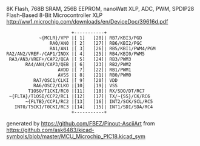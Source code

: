 8K Flash, 768B SRAM, 256B EEPROM, nanoWatt XLP, ADC, PWM, SPDIP28
Flash-Based 8-Bit Microcontroller XLP
http://ww1.microchip.com/downloads/en/DeviceDoc/39616d.pdf


	                        +-----------+
	            ~{MCLR}/VPP |[ 1]   [28]| RB7/KBI3/PGD
	                RA0/AN0 |[ 2]   [27]| RB6/KBI2/PGC
	                RA1/AN1 |[ 3]   [26]| RB5/KBI1/PWM4/PGM
	RA2/AN2/VREF-/CAP1/INDX |[ 4]   [25]| RB4/KBI0/PWM5
	 RA3/AN3/VREF+/CAP2/QEA |[ 5]   [24]| RB3/PWM3
	       RA4/AN4/CAP3/QEB |[ 6]   [23]| RB2/PWM2
	                   AVDD |[ 7]   [22]| RB1/PWM1
	                   AVSS |[ 8]   [21]| RB0/PWM0
	          RA7/OSC1/CLKI |[ 9]   [20]| VDD
	          RA6/OSC2/CLKO |[10]   [19]| VSS
	        T1OSO/T1CKI/RC0 |[11]   [18]| RX/SDO/DT/RC7
	 ~{FLTA}/T1OSI/CCP2/RC1 |[12]   [17]| TX/~{SS}/CK/RC6
	       ~{FLTB}/CCP1/RC2 |[13]   [16]| INT2/SCK/SCL/RC5
	   INT0/T5CKI/T0CKI/RC3 |[14]   [15]| INT1/SDI/SDA/RC4
	                        +-----------+


generated by https://github.com/FBEZ/Pinout-AsciiArt from https://github.com/ask6483/kicad-symbols/blob/master/MCU_Microchip_PIC18.kicad_sym